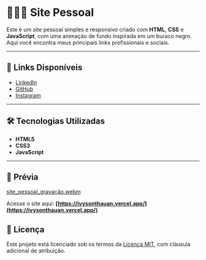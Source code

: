 # 🧑🏽‍🦱 Site Pessoal

Este é um site pessoal simples e responsivo criado com **HTML**, **CSS** e **JavaScript**, com uma animação de fundo inspirada em um buraco negro. Aqui você encontra meus principais links profissionais e sociais.

---

## 🔗 Links Disponíveis

- [LinkedIn](https://www.linkedin.com/in/ivysonin/)
- [GitHub](https://github.com/ivysonin)
- [Instagram](https://www.instagram.com/ivyson_in?igsh=dHUwdnoyaDBiMDFw)

---

## 🛠 Tecnologias Utilizadas

- **HTML5**
- **CSS3**
- **JavaScript**

---

## 🎥 Prévia

[site_pessoal_gravação.webm](https://github.com/user-attachments/assets/27cd8ea9-8e4b-4e05-aa43-f347d8910747)

Acesse o site aqui: **[https://ivysonthauan.vercel.app/](https://ivysonthauan.vercel.app/)**

## 📄 Licença

Este projeto está licenciado sob os termos da [Licença MIT](./LICENSE), com cláusula adicional de atribuição.
